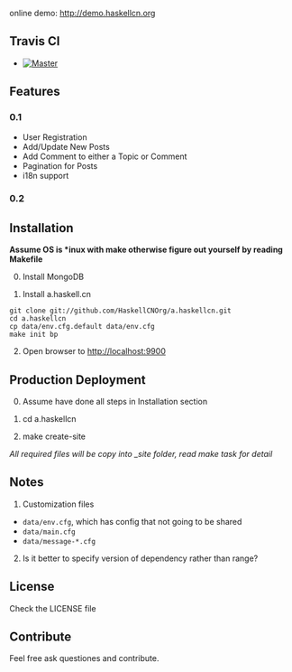 online demo: <http://demo.haskellcn.org>

## Travis CI

- [![Master](https://secure.travis-ci.org/HaskellCNOrg/a.haskellcn.png?branch=master)](http://travis-ci.org/HaskellCNOrg/a.haskellcn)

## Features
### 0.1
 - User Registration
 - Add/Update New Posts
 - Add Comment to either a Topic or Comment
 - Pagination for Posts
 - i18n support

### 0.2

## Installation

**Assume OS is \*inux with make otherwise figure out yourself by reading Makefile**

0. Install MongoDB
   
1. Install a.haskell.cn

```
git clone git://github.com/HaskellCNOrg/a.haskellcn.git
cd a.haskellcn
cp data/env.cfg.default data/env.cfg
make init bp
```

2. Open browser to <http://localhost:9900>

## Production Deployment

0. Assume have done all steps in Installation section

1. cd a.haskellcn

2. make create-site 

*All required files will be copy into _site folder, read make task for detail*

## Notes

1. Customization files

- `data/env.cfg`, which has config that not going to be shared
- `data/main.cfg`
- `data/message-*.cfg`

2. Is it better to specify version of dependency rather than range?

## License

Check the LICENSE file

## Contribute

Feel free ask questiones and contribute.



